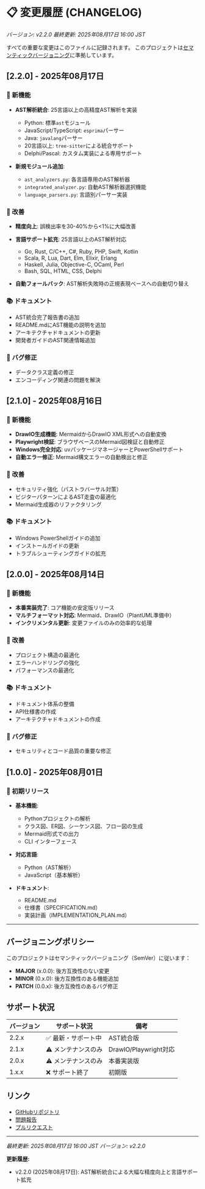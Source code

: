 # 📋 変更履歴 (CHANGELOG)

*バージョン: v2.2.0*
*最終更新: 2025年08月17日 16:00 JST*

すべての重要な変更はこのファイルに記録されます。
このプロジェクトは[セマンティックバージョニング](https://semver.org/lang/ja/)に準拠しています。

## [2.2.0] - 2025年08月17日

### 🎉 新機能
- **AST解析統合**: 25言語以上の高精度AST解析を実装
  - Python: 標準`ast`モジュール
  - JavaScript/TypeScript: `esprima`パーサー
  - Java: `javalang`パーサー
  - 20言語以上: `tree-sitter`による統合サポート
  - Delphi/Pascal: カスタム実装による専用サポート

- **新規モジュール追加**:
  - `ast_analyzers.py`: 各言語専用のAST解析器
  - `integrated_analyzer.py`: 自動AST解析器選択機能
  - `language_parsers.py`: 言語別パーサー実装

### 🔧 改善
- **精度向上**: 誤検出率を30-40%から<1%に大幅改善
- **言語サポート拡充**: 25言語以上のAST解析対応
  - Go, Rust, C/C++, C#, Ruby, PHP, Swift, Kotlin
  - Scala, R, Lua, Dart, Elm, Elixir, Erlang
  - Haskell, Julia, Objective-C, OCaml, Perl
  - Bash, SQL, HTML, CSS, Delphi

- **自動フォールバック**: AST解析失敗時の正規表現ベースへの自動切り替え

### 📚 ドキュメント
- AST統合完了報告書の追加
- README.mdにAST機能の説明を追加
- アーキテクチャドキュメントの更新
- 開発者ガイドのAST関連情報追加

### 🐛 バグ修正
- データクラス定義の修正
- エンコーディング関連の問題を解決

## [2.1.0] - 2025年08月16日

### 🎉 新機能
- **DrawIO生成機能**: MermaidからDrawIO XML形式への自動変換
- **Playwright検証**: ブラウザベースのMermaid図検証と自動修正
- **Windows完全対応**: uvパッケージマネージャーとPowerShellサポート
- **自動エラー修正**: Mermaid構文エラーの自動検出と修正

### 🔧 改善
- セキュリティ強化（パストラバーサル対策）
- ビジターパターンによるAST走査の最適化
- Mermaid生成器のリファクタリング

### 📚 ドキュメント
- Windows PowerShellガイドの追加
- インストールガイドの更新
- トラブルシューティングガイドの拡充

## [2.0.0] - 2025年08月14日

### 🎉 新機能
- **本番実装完了**: コア機能の安定版リリース
- **マルチフォーマット対応**: Mermaid、DrawIO（PlantUML準備中）
- **インクリメンタル更新**: 変更ファイルのみの効率的な処理

### 🔧 改善
- プロジェクト構造の最適化
- エラーハンドリングの強化
- パフォーマンスの最適化

### 📚 ドキュメント
- ドキュメント体系の整備
- API仕様書の作成
- アーキテクチャドキュメントの作成

### 🐛 バグ修正
- セキュリティとコード品質の重要な修正

## [1.0.0] - 2025年08月01日

### 🎉 初期リリース
- **基本機能**:
  - Pythonプロジェクトの解析
  - クラス図、ER図、シーケンス図、フロー図の生成
  - Mermaid形式での出力
  - CLI インターフェース

- **対応言語**:
  - Python（AST解析）
  - JavaScript（基本解析）

- **ドキュメント**:
  - README.md
  - 仕様書（SPECIFICATION.md）
  - 実装計画（IMPLEMENTATION_PLAN.md）

---

## バージョニングポリシー

このプロジェクトはセマンティックバージョニング（SemVer）に従います：

- **MAJOR** (x.0.0): 後方互換性のない変更
- **MINOR** (0.x.0): 後方互換性のある機能追加
- **PATCH** (0.0.x): 後方互換性のあるバグ修正

## サポート状況

| バージョン | サポート状況 | 備考 |
|-----------|------------|------|
| 2.2.x | ✅ 最新・サポート中 | AST統合版 |
| 2.1.x | ⚠️ メンテナンスのみ | DrawIO/Playwright対応 |
| 2.0.x | ⚠️ メンテナンスのみ | 本番実装版 |
| 1.x.x | ❌ サポート終了 | 初期版 |

## リンク

- [GitHubリポジトリ](https://github.com/KEIEI-NET/Auto_Diagram_Generator)
- [問題報告](https://github.com/KEIEI-NET/Auto_Diagram_Generator/issues)
- [プルリクエスト](https://github.com/KEIEI-NET/Auto_Diagram_Generator/pulls)

---

*最終更新: 2025年08月17日 16:00 JST*
*バージョン: v2.2.0*

**更新履歴:**
- v2.2.0 (2025年08月17日): AST解析統合による大幅な精度向上と言語サポート拡充